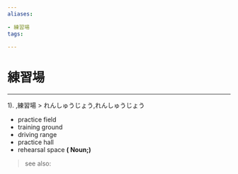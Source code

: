 ```yaml
---
aliases:
    
- 練習場
tags:
    
---
```


# 練習場
---
1).
,練習場 > れんしゅうじょう,れんしゅうじょう

- practice field
- training ground
- driving range
- practice hall
- rehearsal space
**( Noun;)**
> see also: 
            
